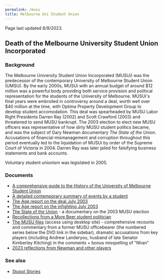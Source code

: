 ```yaml
---
permalink: /musu
title: Melbourne Uni Student Union
---
```


Page last updated 8/9/2023.

## Death of the Melbourne University Student Union Incorporated

### Background

The Melbourne University Student Union Incorporated (MUSUi) was the predecessor of the contemporary University of Melbourne Student Union (UMSU). By the early 2000s, MUSUi with an annual budget of around $12 million was a powerful body providing both service provision and political representation for the students of the University of Melbourne. MUSUi's final years were embroiled in controversy around a deal, worth well over $40 million at the time, with Optima Property Development Group to develop student accomodation. This deal was spearheaded by MUSU Labor Right Presidents Darren Ray (2002) and Scott Crawford (2003) and threatened to send MUSU bankrupt. The 2003 election to elect new MUSU officers was representative of how dirty MUSU student politics became, and was the subject of Gary Newman documentary *The State of the Union*. Accusations of financial mismanagement and corruption throughout this period eventually led to the liquidation of MUSUi by order of the Supreme Court of Victoria in 2004. Darren Ray was later jailed for falsifying business statements and bank accounts.

Voluntary student unionism was legislated in 2005.

### Documents

- [A comprehensive guide to the History of the University of Melbourne Student Union](https://umsu.unimelb.edu.au/about/umsu/history)
- [A detailed contemporary summary of events by a student](https://www.crikey.com.au/2004/02/11/the-death-of-a-12m-student-union)
- [The Age report on the deal July 2003](https://www.theage.com.au/national/the-deal-that-threatens-to-send-a-student-union-broke-20030721-gdw2zd.html)
- [The Age report on the infighting July 2003](https://www.theage.com.au/national/reckoning-for-a-divided-union-20030726-gdw3xe.html)
- [The State of the Union](https://www.youtube.com/watch?v=eZ2liFcw2Qw) - a documentary on the 2003 MUSU election
- [Recollections from a More Beer student politician](https://web.archive.org/web/20060302222743/http://ticketdavo.blogspot.com)
- [The MUSU files](https://web.archive.org/web/20231121033306/https://melbournescribe.blogspot.com/) (access using desktop site) - comprehensive recounts and commentary from a former MUSU officebearer (the numbered series below the DVD link in the sidebar), dramatic accusations from key players (including Andrew Landeryou, husband of late Senator Kimberley Kitching) in the comments + bonus misspelling of "Nhan"
- [2023 reflections from Newman and other players](https://farragomagazine.com/article/farrago/Notes-on-a-Scandal-Conversations-and-Reflections-on-Gary-Newmans-The-State-of-the-Union)

### See also

- [Stupol Stories](/stupol)
